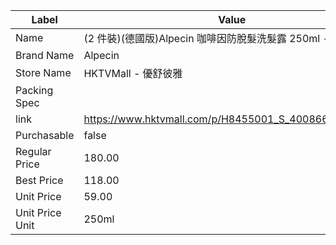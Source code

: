 | Label           | Value                                                      |
| --------------- | ---------------------------------------------------------- |
| Name            |  (2 件裝)(德國版)Alpecin 咖啡因防脫髮洗髮露 250ml -[平行進口](4008666211187) |
| Brand Name      | Alpecin                                                    |
| Store Name      | HKTVMall - 優舒彼雅                                            |
| Packing Spec    |                                                            |
| link            | https://www.hktvmall.com/p/H8455001_S_4008666211187d       |
| Purchasable     | false                                                      |
| Regular Price   | 180.00                                                     |
| Best Price      | 118.00                                                     |
| Unit Price      | 59.00                                                      |
| Unit Price Unit | 250ml                                                      |
